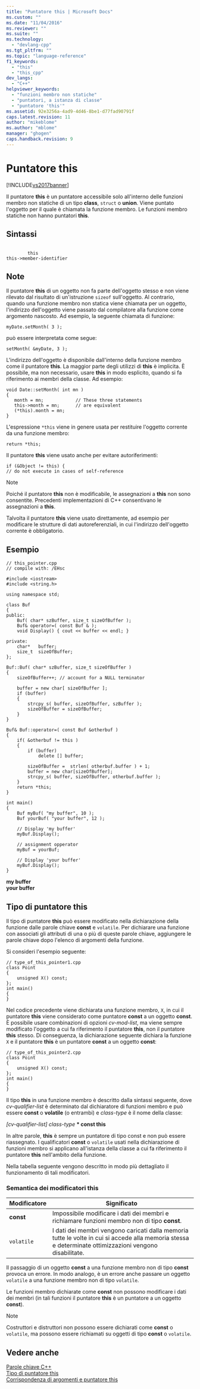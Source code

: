 ```yaml
---
title: "Puntatore this | Microsoft Docs"
ms.custom: ""
ms.date: "11/04/2016"
ms.reviewer: ""
ms.suite: ""
ms.technology: 
  - "devlang-cpp"
ms.tgt_pltfrm: ""
ms.topic: "language-reference"
f1_keywords: 
  - "this"
  - "this_cpp"
dev_langs: 
  - "C++"
helpviewer_keywords: 
  - "funzioni membro non statiche"
  - "puntatori, a istanza di classe"
  - "puntatore 'this'"
ms.assetid: 92e3256a-4ad9-4d46-8be1-d77fad90791f
caps.latest.revision: 11
author: "mikeblome"
ms.author: "mblome"
manager: "ghogen"
caps.handback.revision: 9
---
```

# Puntatore this
[!INCLUDE[vs2017banner](../assembler/inline/includes/vs2017banner.md)]

Il puntatore **this** è un puntatore accessibile solo all'interno delle funzioni membro non statiche di un tipo **class**, `struct` o **union**.  Viene puntato l'oggetto per il quale è chiamata la funzione membro.  Le funzioni membro statiche non hanno puntatori **this**.  
  
## Sintassi  
  
```  
  
        this   
this->member-identifier  
```  
  
## Note  
 Il puntatore **this** di un oggetto non fa parte dell'oggetto stesso e non viene rilevato dal risultato di un'istruzione `sizeof` sull'oggetto.  Al contrario, quando una funzione membro non statica viene chiamata per un oggetto, l'indirizzo dell'oggetto viene passato dal compilatore alla funzione come argomento nascosto.  Ad esempio, la seguente chiamata di funzione:  
  
```  
myDate.setMonth( 3 );  
```  
  
 può essere interpretata come segue:  
  
```  
setMonth( &myDate, 3 );  
```  
  
 L'indirizzo dell'oggetto è disponibile dall'interno della funzione membro come il puntatore **this**.  La maggior parte degli utilizzi di **this** è implicita.  È possibile, ma non necessario, usare **this** in modo esplicito, quando si fa riferimento ai membri della classe.  Ad esempio:  
  
```  
void Date::setMonth( int mn )  
{  
   month = mn;            // These three statements  
   this->month = mn;      // are equivalent  
   (*this).month = mn;  
}  
```  
  
 L'espressione `*this` viene in genere usata per restituire l'oggetto corrente da una funzione membro:  
  
```  
return *this;  
```  
  
 Il puntatore **this** viene usato anche per evitare autoriferimenti:  
  
```  
if (&Object != this) {  
// do not execute in cases of self-reference  
```  
  
> [!NOTE]
>  Poiché il puntatore **this** non è modificabile, le assegnazioni a **this** non sono consentite.  Precedenti implementazioni di C\+\+ consentivano le assegnazioni a **this**.  
  
 Talvolta il puntatore **this** viene usato direttamente, ad esempio per modificare le strutture di dati autoreferenziali, in cui l'indirizzo dell'oggetto corrente è obbligatorio.  
  
## Esempio  
  
```  
// this_pointer.cpp  
// compile with: /EHsc  
  
#include <iostream>  
#include <string.h>  
  
using namespace std;  
  
class Buf   
{  
public:  
    Buf( char* szBuffer, size_t sizeOfBuffer );  
    Buf& operator=( const Buf & );  
    void Display() { cout << buffer << endl; }  
  
private:  
    char*   buffer;  
    size_t  sizeOfBuffer;  
};  
  
Buf::Buf( char* szBuffer, size_t sizeOfBuffer )  
{  
    sizeOfBuffer++; // account for a NULL terminator  
  
    buffer = new char[ sizeOfBuffer ];  
    if (buffer)  
    {  
        strcpy_s( buffer, sizeOfBuffer, szBuffer );  
        sizeOfBuffer = sizeOfBuffer;  
    }  
}  
  
Buf& Buf::operator=( const Buf &otherbuf )   
{  
    if( &otherbuf != this )   
    {  
        if (buffer)  
            delete [] buffer;  
  
        sizeOfBuffer =  strlen( otherbuf.buffer ) + 1;   
        buffer = new char[sizeOfBuffer];  
        strcpy_s( buffer, sizeOfBuffer, otherbuf.buffer );  
    }  
    return *this;  
}  
  
int main()  
{  
    Buf myBuf( "my buffer", 10 );  
    Buf yourBuf( "your buffer", 12 );  
  
    // Display 'my buffer'  
    myBuf.Display();  
  
    // assignment opperator  
    myBuf = yourBuf;  
  
    // Display 'your buffer'  
    myBuf.Display();  
}  
```  
  
  **my buffer**  
**your buffer**   
## Tipo di puntatore this  
 Il tipo di puntatore **this** può essere modificato nella dichiarazione della funzione dalle parole chiave **const** e `volatile`.  Per dichiarare una funzione con associati gli attributi di una o più di queste parole chiave, aggiungere le parole chiave dopo l'elenco di argomenti della funzione.  
  
 Si consideri l'esempio seguente:  
  
```  
// type_of_this_pointer1.cpp  
class Point  
{  
    unsigned X() const;  
};  
int main()  
{  
}  
```  
  
 Nel codice precedente viene dichiarata una funzione membro, `X`, in cui il puntatore **this** viene considerato come puntatore **const** a un oggetto **const**.  È possibile usare combinazioni di opzioni *cv\-mod\-list*, ma viene sempre modificato l'oggetto a cui fa riferimento il puntatore **this**, non il puntatore **this** stesso.  Di conseguenza, la dichiarazione seguente dichiara la funzione `X` e il puntatore **this** è un puntatore **const** a un oggetto **const**:  
  
```  
// type_of_this_pointer2.cpp  
class Point  
{  
    unsigned X() const;  
};  
int main()  
{  
}  
```  
  
 Il tipo **this** in una funzione membro è descritto dalla sintassi seguente, dove *cv\-qualifier\-list* è determinato dal dichiaratore di funzioni membro e può essere **const** o **volatile** \(o entrambi\) e *class\-type* è il nome della classe:  
  
 *\[cv\-qualifier\-list\] class\-type*  **\* const this**  
  
 In altre parole, **this** è sempre un puntatore di tipo const e non può essere riassegnato.  I qualificatori **const** o `volatile` usati nella dichiarazione di funzioni membro si applicano all'istanza della classe a cui fa riferimento il puntatore **this** nell'ambito della funzione.  
  
 Nella tabella seguente vengono descritto in modo più dettagliato il funzionamento di tali modificatori.  
  
### Semantica dei modificatori this  
  
|Modificatore|Significato|  
|------------------|-----------------|  
|**const**|Impossibile modificare i dati dei membri e richiamare funzioni membro non di tipo **const**.|  
|`volatile`|I dati dei membri vengono caricati dalla memoria tutte le volte in cui si accede alla memoria stessa e determinate ottimizzazioni vengono disabilitate.|  
  
 Il passaggio di un oggetto **const** a una funzione membro non di tipo **const** provoca un errore.  In modo analogo, è un errore anche passare un oggetto `volatile` a una funzione membro non di tipo `volatile`.  
  
 Le funzioni membro dichiarate come **const** non possono modificare i dati dei membri \(in tali funzioni il puntatore **this** è un puntatore a un oggetto **const**\).  
  
> [!NOTE]
>  Costruttori e distruttori non possono essere dichiarati come **const** o `volatile`,  ma possono essere richiamati su oggetti di tipo **const** o `volatile`.  
  
## Vedere anche  
 [Parole chiave C\+\+](../cpp/keywords-cpp.md)   
 [Tipo di puntatore this](../misc/type-of-this-pointer.md)   
 [Corrispondenza di argomenti e puntatore this](../misc/argument-matching-and-the-this-pointer.md)